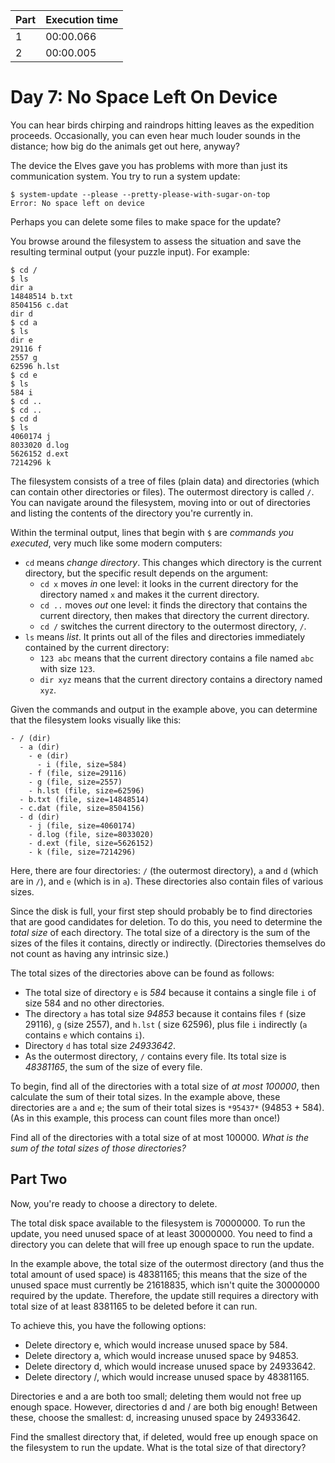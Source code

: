 | Part | Execution time |
|------|----------------|
| 1    | 00:00.066      |
| 2    | 00:00.005      |

# Day 7: No Space Left On Device

You can hear birds chirping and raindrops hitting leaves as the expedition proceeds. Occasionally, you can even hear
much louder sounds in the distance; how big do the animals get out here, anyway?

The device the Elves gave you has problems with more than just its communication system. You try to run a system update:

```
$ system-update --please --pretty-please-with-sugar-on-top
Error: No space left on device

```

Perhaps you can delete some files to make space for the update?

You browse around the filesystem to assess the situation and save the resulting terminal output (your puzzle input). For
example:

```
$ cd /
$ ls
dir a
14848514 b.txt
8504156 c.dat
dir d
$ cd a
$ ls
dir e
29116 f
2557 g
62596 h.lst
$ cd e
$ ls
584 i
$ cd ..
$ cd ..
$ cd d
$ ls
4060174 j
8033020 d.log
5626152 d.ext
7214296 k

```

The filesystem consists of a tree of files (plain data) and directories (which can contain other directories or files).
The outermost directory is called `/`. You can navigate around the filesystem, moving into or out of directories and
listing the contents of the directory you're currently in.

Within the terminal output, lines that begin with `$` are *commands you executed*, very much like some modern computers:

* `cd` means *change directory*. This changes which directory is the current directory, but the specific result depends
  on the argument:
    + `cd x` moves *in* one level: it looks in the current directory for the directory named `x` and makes it the
      current directory.
    + `cd ..` moves *out* one level: it finds the directory that contains the current directory, then makes that
      directory the current directory.
    + `cd /` switches the current directory to the outermost directory, `/`.
* `ls` means *list*. It prints out all of the files and directories immediately contained by the current directory:
    + `123 abc` means that the current directory contains a file named `abc` with size `123`.
    + `dir xyz` means that the current directory contains a directory named `xyz`.

Given the commands and output in the example above, you can determine that the filesystem looks visually like this:

```
- / (dir)
  - a (dir)
    - e (dir)
      - i (file, size=584)
    - f (file, size=29116)
    - g (file, size=2557)
    - h.lst (file, size=62596)
  - b.txt (file, size=14848514)
  - c.dat (file, size=8504156)
  - d (dir)
    - j (file, size=4060174)
    - d.log (file, size=8033020)
    - d.ext (file, size=5626152)
    - k (file, size=7214296)

```

Here, there are four directories: `/` (the outermost directory), `a` and `d` (which are in `/`), and `e` (which is
in `a`). These directories also contain files of various sizes.

Since the disk is full, your first step should probably be to find directories that are good candidates for deletion. To
do this, you need to determine the *total size* of each directory. The total size of a directory is the sum of the sizes
of the files it contains, directly or indirectly. (Directories themselves do not count as having any intrinsic size.)

The total sizes of the directories above can be found as follows:

* The total size of directory `e` is *584* because it contains a single file `i` of size 584 and no other directories.
* The directory `a` has total size *94853* because it contains files `f` (size 29116), `g` (size 2557), and `h.lst` (
  size 62596), plus file `i` indirectly (`a` contains `e` which contains `i`).
* Directory `d` has total size *24933642*.
* As the outermost directory, `/` contains every file. Its total size is *48381165*, the sum of the size of every file.

To begin, find all of the directories with a total size of *at most 100000*, then calculate the sum of their total
sizes. In the example above, these directories are `a` and `e`; the sum of their total sizes is `*95437*` (94853 +
584). (As in this example, this process can count files more than once!)

Find all of the directories with a total size of at most 100000. *What is the sum of the total sizes of those
directories?*

## Part Two

Now, you're ready to choose a directory to delete.

The total disk space available to the filesystem is 70000000. To run the update, you need unused space of at least
30000000. You need to find a directory you can delete that will free up enough space to run the update.

In the example above, the total size of the outermost directory (and thus the total amount of used space) is 48381165;
this means that the size of the unused space must currently be 21618835, which isn't quite the 30000000 required by the
update. Therefore, the update still requires a directory with total size of at least 8381165 to be deleted before it can
run.

To achieve this, you have the following options:

- Delete directory e, which would increase unused space by 584.
- Delete directory a, which would increase unused space by 94853.
- Delete directory d, which would increase unused space by 24933642.
- Delete directory /, which would increase unused space by 48381165.

Directories e and a are both too small; deleting them would not free up enough space. However, directories d and / are
both big enough! Between these, choose the smallest: d, increasing unused space by 24933642.

Find the smallest directory that, if deleted, would free up enough space on the filesystem to run the update. What is
the total size of that directory?
